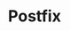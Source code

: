 ---
lang: fr
layout: doc
redirect_from:
- /fr/doc/postfix/
- /fr/wiki/Postfix/
- /fr/doc/Postfix/
redirect_to: https://github.com/Qubes-Community/Contents/blob/master/docs/configuration/postfix.md
ref: 107
title: Postfix
---